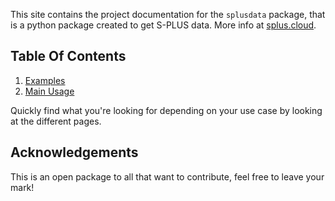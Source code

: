 This site contains the project documentation for the
`splusdata` package, that is a python package created to get S-PLUS data. 
More info at [splus.cloud](https://splus.cloud).


## Table Of Contents

1. [Examples](examples.md)
2. [Main Usage](splusdata.md)

Quickly find what you're looking for depending on
your use case by looking at the different pages.

## Acknowledgements

This is an open package to all that want to contribute, feel free to leave your mark!
